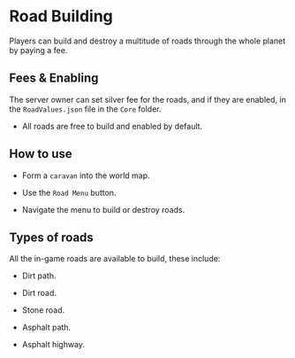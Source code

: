 # Road Building
Players can build and destroy a multitude of roads through the whole planet by paying a fee.

## Fees & Enabling
The server owner can set silver fee for the roads, and if they are enabled, in the `RoadValues.json` file in the `Core` folder.
* All roads are free to build and enabled by default.

## How to use
* Form a `caravan` into the world map.

* Use the `Road Menu` button.

* Navigate the menu to build or destroy roads.

## Types of roads
All the in-game roads are available to build, these include:
* Dirt path.

* Dirt road.

* Stone road.

* Asphalt path.

* Asphalt highway.